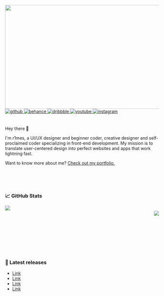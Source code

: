 <img src="https://media.discordapp.net/attachments/1131576851807076353/1213964115488538704/Frame_1.png?ex=65f7632f&is=65e4ee2f&hm=69d0cf95d82a7596f590521d15d54b50ce1fdb9da0d7ef4fe8cb9d3588c24b87&=&format=webp&quality=lossless" align="left" height="340" width="1000" />  
  
  
  
  

###
<br/>
<br/>
<br/>

<a href="https://github.com/https://github.com/r1mess" target="_blank">
<img src=https://img.shields.io/badge/github-%2324292e.svg?&style=for-the-badge&logo=github&logoColor=white alt=github style="margin-bottom: 5px;" />
</a>
<a href="https://www.behance.net/https://www.behance.net/rimes" target="_blank">
<img src=https://img.shields.io/badge/behance-%23191919.svg?&style=for-the-badge&logo=behance&logoColor=white alt=behance style="margin-bottom: 5px;" />
</a>
<a href="https://dribbble.com/https://dribbble.com/r1mes" target="_blank">
<img src=https://img.shields.io/badge/dribbble-%23E45285.svg?&style=for-the-badge&logo=dribbble&logoColor=white alt=dribbble style="margin-bottom: 5px;" />
</a>
<a href="https://www.youtube.com/user/https://www.youtube.com/channel/UCq9z0RB11KXQpGmSI0qmKvg" target="_blank">
<img src=https://img.shields.io/badge/youtube-%23EE4831.svg?&style=for-the-badge&logo=youtube&logoColor=white alt=youtube style="margin-bottom: 5px;" />
</a>
<a href="https://instagram.com/https://www.instagram.com/_dastex_/" target="_blank">
<img src=https://img.shields.io/badge/instagram-%23000000.svg?&style=for-the-badge&logo=instagram&logoColor=white alt=instagram style="margin-bottom: 5px;" />
</a>  
  
<br/> 
<br/> 
<br/> 
Hey there 👋

I'm r1mes, a UI/UX designer and beginner coder, creative designer and self-proclaimed coder specializing in front-end development. My mission is to translate user-centered design into perfect websites and apps that work lightning fast.

Want to know more about me? [Check out my portfolio.](https://www.behance.net/rimes) 

<br/>  

<br/>  

<br/>  


### 📈 GitHub Stats
  

<img src="https://github-readme-stats.vercel.app/api?username=r1mess&show_icons=true&count_private=true&hide_border=true&theme=transparent" align="left" />  

<br/>  


<div align="right"><img src="https://github-readme-stats.vercel.app/api/top-langs/?username=r1mess&hide_border=true&layout=compact&theme=transparent" align="right" /></div>  

<br/>  

<br/>

<br/>

<br/>

<br/>

<br/> 

<br/> 

<br/> 

### 📝 Latest releases  
- [Link](http://example/com)
- [Link](http://example/com)
- [Link](http://example/com)
- [Link](http://example/com)  
  
<br/>  

<br/>  
  
<br/>  

<br/>  

<br/>  

<br />

